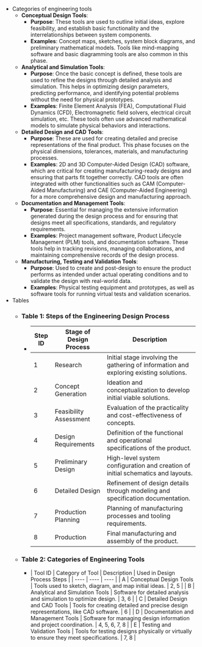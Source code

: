 - Categories of engineering tools
	- **Conceptual Design Tools**:
		- **Purpose**: These tools are used to outline initial ideas, explore feasibility, and establish basic functionality and the interrelationships between system components.
		- **Examples**: Concept maps, sketches, system block diagrams, and preliminary mathematical models. Tools like mind-mapping software and basic diagramming tools are also common in this phase.
	- **Analytical and Simulation Tools**:
		- **Purpose**: Once the basic concept is defined, these tools are used to refine the designs through detailed analysis and simulation. This helps in optimizing design parameters, predicting performance, and identifying potential problems without the need for physical prototypes.
		- **Examples**: Finite Element Analysis (FEA), Computational Fluid Dynamics (CFD), Electromagnetic field solvers, electrical circuit simulation, etc. These tools often use advanced mathematical models to simulate physical behaviors and interactions.
	- **Detailed Design and CAD Tools**:
		- **Purpose**: These are used for creating detailed and precise representations of the final product. This phase focuses on the physical dimensions, tolerances, materials, and manufacturing processes.
		- **Examples**: 2D and 3D Computer-Aided Design (CAD) software, which are critical for creating manufacturing-ready designs and ensuring that parts fit together correctly. CAD tools are often integrated with other functionalities such as CAM (Computer-Aided Manufacturing) and CAE (Computer-Aided Engineering) for a more comprehensive design and manufacturing approach.
	- **Documentation and Management Tools**:
		- **Purpose**: Essential for managing the extensive information generated during the design process and for ensuring that designs meet all specifications, standards, and regulatory requirements.
		- **Examples**: Project management software, Product Lifecycle Management (PLM) tools, and documentation software. These tools help in tracking revisions, managing collaborations, and maintaining comprehensive records of the design process.
	- **Manufacturing, Testing and Validation Tools**:
		- **Purpose**: Used to create and post-design to ensure the product performs as intended under actual operating conditions and to validate the design with real-world data.
		- **Examples**: Physical testing equipment and prototypes, as well as software tools for running virtual tests and validation scenarios.
- Tables
	- ### Table 1: Steps of the Engineering Design Process
		- | Step ID | Stage of Design Process | Description |
		  | ---- | ---- | ---- |
		  | 1 | Research | Initial stage involving the gathering of information and exploring existing solutions. |
		  | 2 | Concept Generation | Ideation and conceptualization to develop initial viable solutions. |
		  | 3 | Feasibility Assessment | Evaluation of the practicality and cost-effectiveness of concepts. |
		  | 4 | Design Requirements | Definition of the functional and operational specifications of the product. |
		  | 5 | Preliminary Design | High-level system configuration and creation of initial schematics and layouts. |
		  | 6 | Detailed Design | Refinement of design details through modeling and specification documentation. |
		  | 7 | Production Planning | Planning of manufacturing processes and tooling requirements. |
		  | 8 | Production | Final manufacturing and assembly of the product. |
	- ### Table 2: Categories of Engineering Tools
		- | Tool ID | Category of Tool | Description | Used in Design Process Steps |
		  | ---- | ---- | ---- |
		  | A | Conceptual Design Tools | Tools used to sketch, diagram, and map initial ideas. | 2, 5 |
		  | B | Analytical and Simulation Tools | Software for detailed analysis and simulation to optimize design. | 3, 6 |
		  | C | Detailed Design and CAD Tools | Tools for creating detailed and precise design representations, like CAD software. | 6 |
		  | D | Documentation and Management Tools | Software for managing design information and project coordination. | 4, 5, 6, 7, 8 |
		  | E | Testing and Validation Tools | Tools for testing designs physically or virtually to ensure they meet specifications. | 7, 8 |